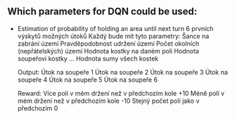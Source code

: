## Which parameters for DQN could be used:
- Estimation of probability of holding an area until next turn
    6 prvních výskytů možných útoků
        Každý bude mít tyto parametry:
            Šance na zabrání území
            Pravděpodobnost udržení území
            Počet okolních (nepřátelských) území
            Hodnota kostky na daném poli
            Hodnota soupeřovi kostky
    ...
    Hodnota sumy všech kostek

    Output:
        Útok na soupeře 1
        Útok na soupeře 2
        Útok na soupeře 3
        Útok na soupeře 4
        Útok na soupeře 5
        Útok na soupeře 6

    Reward:
        Více polí v mém držení než v předchozím kole +10
        Méně polí v mém držení než v předchozím kole -10
        Stejný počet polí jako v předchozím 0




